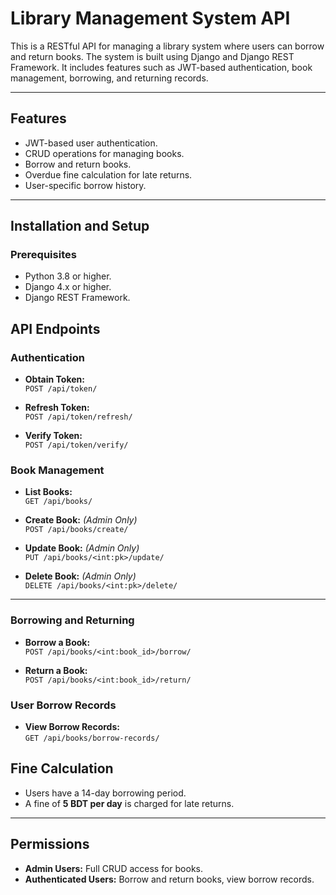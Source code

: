 # Library Management System API  

This is a RESTful API for managing a library system where users can borrow and return books. The system is built using Django and Django REST Framework. It includes features such as JWT-based authentication, book management, borrowing, and returning records.  

---

## Features  
- JWT-based user authentication.  
- CRUD operations for managing books.  
- Borrow and return books.  
- Overdue fine calculation for late returns.  
- User-specific borrow history.  

---

## Installation and Setup  

### Prerequisites  
- Python 3.8 or higher.  
- Django 4.x or higher.  
- Django REST Framework.  


## API Endpoints  

### Authentication  
- **Obtain Token:**  
  `POST /api/token/`
  
- **Refresh Token:**  
  `POST /api/token/refresh/`  

- **Verify Token:**  
  `POST /api/token/verify/`  


### Book Management  

- **List Books:**  
  `GET /api/books/`  

- **Create Book:** *(Admin Only)*  
  `POST /api/books/create/`  

- **Update Book:** *(Admin Only)*  
  `PUT /api/books/<int:pk>/update/`  

- **Delete Book:** *(Admin Only)*  
  `DELETE /api/books/<int:pk>/delete/`  

---

### Borrowing and Returning  

- **Borrow a Book:**  
  `POST /api/books/<int:book_id>/borrow/`  

- **Return a Book:**  
  `POST /api/books/<int:book_id>/return/`  

### User Borrow Records  

- **View Borrow Records:**  
  `GET /api/books/borrow-records/`  
 

## Fine Calculation  
- Users have a 14-day borrowing period.  
- A fine of **5 BDT per day** is charged for late returns.  

---

## Permissions  
- **Admin Users:** Full CRUD access for books.  
- **Authenticated Users:** Borrow and return books, view borrow records.  


